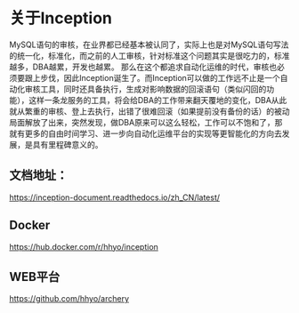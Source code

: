 # 关于Inception

MySQL语句的审核，在业界都已经基本被认同了，实际上也是对MySQL语句写法的统一化，标准化，而之前的人工审核，针对标准这个问题其实是很吃力的，标准越多，DBA越累，开发也越累。
那么在这个都追求自动化运维的时代，审核也必须要跟上步伐，因此Inception诞生了。而Inception可以做的工作远不止是一个自动化审核工具，同时还具备执行，生成对影响数据的回滚语句（类似闪回的功能），这样一条龙服务的工具，将会给DBA的工作带来翻天覆地的变化，DBA从此就从繁重的审核、登上去执行，出错了很难回滚（如果提前没有备份的话）的被动局面解放了出来，突然发现，做DBA原来可以这么轻松，工作可以不饱和了，那就有更多的自由时间学习、进一步向自动化运维平台的实现等更智能化的方向去发展，是具有里程碑意义的。

## 文档地址：

https://inception-document.readthedocs.io/zh_CN/latest/

## Docker

https://hub.docker.com/r/hhyo/inception

## WEB平台

https://github.com/hhyo/archery
